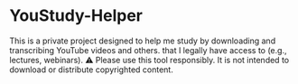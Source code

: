 # YouStudy-Helper
This is a private project designed to help me study by downloading and transcribing YouTube videos and others. that I legally have access to (e.g., lectures, webinars).  ⚠️ Please use this tool responsibly. It is not intended to download or distribute copyrighted content.
